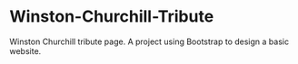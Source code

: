 # Winston-Churchill-Tribute
Winston Churchill tribute page. A project using Bootstrap to design a basic website. 
